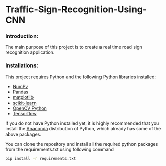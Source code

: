 # Traffic-Sign-Recognition-Using-CNN

### Introduction:
The main purpose of this project is to create a real time road sign recognition application.

### Installations:
This project requires Python and the following Python libraries installed:

- [NumPy](http://www.numpy.org/)
- [Pandas](http://pandas.pydata.org/)
- [matplotlib](http://matplotlib.org/)
- [scikit-learn](http://scikit-learn.org/stable/)
- [OpenCV Python](https://pypi.org/project/opencv-python/)
- [Tensorflow](https://www.tensorflow.org/install/pip)

If you do not have Python installed yet, it is highly recommended that you install the [Anaconda](https://www.anaconda.com/download/) distribution of Python, which already has some of the above packages.

You can clone the repository and install all the required python packages from the requirements.txt using following command

```bash
pip install -r requirements.txt
```


